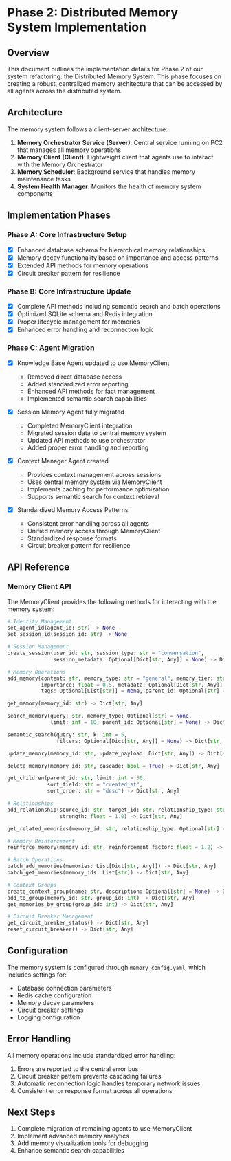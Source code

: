 # Phase 2: Distributed Memory System Implementation

## Overview

This document outlines the implementation details for Phase 2 of our system refactoring: the Distributed Memory System. This phase focuses on creating a robust, centralized memory architecture that can be accessed by all agents across the distributed system.

## Architecture

The memory system follows a client-server architecture:

1. **Memory Orchestrator Service (Server)**: Central service running on PC2 that manages all memory operations
2. **Memory Client (Client)**: Lightweight client that agents use to interact with the Memory Orchestrator
3. **Memory Scheduler**: Background service that handles memory maintenance tasks
4. **System Health Manager**: Monitors the health of memory system components

## Implementation Phases

### Phase A: Core Infrastructure Setup

- [x] Enhanced database schema for hierarchical memory relationships
- [x] Memory decay functionality based on importance and access patterns
- [x] Extended API methods for memory operations
- [x] Circuit breaker pattern for resilience

### Phase B: Core Infrastructure Update

- [x] Complete API methods including semantic search and batch operations
- [x] Optimized SQLite schema and Redis integration
- [x] Proper lifecycle management for memories
- [x] Enhanced error handling and reconnection logic

### Phase C: Agent Migration

- [x] Knowledge Base Agent updated to use MemoryClient
  - Removed direct database access
  - Added standardized error reporting
  - Enhanced API methods for fact management
  - Implemented semantic search capabilities

- [x] Session Memory Agent fully migrated
  - Completed MemoryClient integration
  - Migrated session data to central memory system
  - Updated API methods to use orchestrator
  - Added proper error handling and reporting

- [x] Context Manager Agent created
  - Provides context management across sessions
  - Uses central memory system via MemoryClient
  - Implements caching for performance optimization
  - Supports semantic search for context retrieval

- [x] Standardized Memory Access Patterns
  - Consistent error handling across all agents
  - Unified memory access through MemoryClient
  - Standardized response formats
  - Circuit breaker pattern for resilience

## API Reference

### Memory Client API

The MemoryClient provides the following methods for interacting with the memory system:

```python
# Identity Management
set_agent_id(agent_id: str) -> None
set_session_id(session_id: str) -> None

# Session Management
create_session(user_id: str, session_type: str = "conversation", 
               session_metadata: Optional[Dict[str, Any]] = None) -> Dict[str, Any]

# Memory Operations
add_memory(content: str, memory_type: str = "general", memory_tier: str = "short", 
           importance: float = 0.5, metadata: Optional[Dict[str, Any]] = None, 
           tags: Optional[List[str]] = None, parent_id: Optional[str] = None) -> Dict[str, Any]

get_memory(memory_id: str) -> Dict[str, Any]

search_memory(query: str, memory_type: Optional[str] = None, 
              limit: int = 10, parent_id: Optional[str] = None) -> Dict[str, Any]

semantic_search(query: str, k: int = 5, 
                filters: Optional[Dict[str, Any]] = None) -> Dict[str, Any]

update_memory(memory_id: str, update_payload: Dict[str, Any]) -> Dict[str, Any]

delete_memory(memory_id: str, cascade: bool = True) -> Dict[str, Any]

get_children(parent_id: str, limit: int = 50, 
             sort_field: str = "created_at", 
             sort_order: str = "desc") -> Dict[str, Any]

# Relationships
add_relationship(source_id: str, target_id: str, relationship_type: str, 
                 strength: float = 1.0) -> Dict[str, Any]

get_related_memories(memory_id: str, relationship_type: Optional[str] = None) -> Dict[str, Any]

# Memory Reinforcement
reinforce_memory(memory_id: str, reinforcement_factor: float = 1.2) -> Dict[str, Any]

# Batch Operations
batch_add_memories(memories: List[Dict[str, Any]]) -> Dict[str, Any]
batch_get_memories(memory_ids: List[str]) -> Dict[str, Any]

# Context Groups
create_context_group(name: str, description: Optional[str] = None) -> Dict[str, Any]
add_to_group(memory_id: str, group_id: int) -> Dict[str, Any]
get_memories_by_group(group_id: int) -> Dict[str, Any]

# Circuit Breaker Management
get_circuit_breaker_status() -> Dict[str, Any]
reset_circuit_breaker() -> Dict[str, Any]
```

## Configuration

The memory system is configured through `memory_config.yaml`, which includes settings for:

- Database connection parameters
- Redis cache configuration
- Memory decay parameters
- Circuit breaker settings
- Logging configuration

## Error Handling

All memory operations include standardized error handling:

1. Errors are reported to the central error bus
2. Circuit breaker pattern prevents cascading failures
3. Automatic reconnection logic handles temporary network issues
4. Consistent error response format across all operations

## Next Steps

1. Complete migration of remaining agents to use MemoryClient
2. Implement advanced memory analytics
3. Add memory visualization tools for debugging
4. Enhance semantic search capabilities 